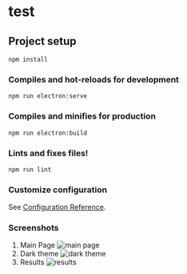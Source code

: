 # test

## Project setup
```
npm install
```

### Compiles and hot-reloads for development
```
npm run electron:serve
```

### Compiles and minifies for production
```
npm run electron:build
```

### Lints and fixes files!
```
npm run lint
```

### Customize configuration
See [Configuration Reference](https://cli.vuejs.org/config/).

### Screenshots
1. Main Page
![main page](https://github.com/pheepa/sentiment-analysis-test/blob/master/screenshots/light.png)
2. Dark theme
![dark theme](https://github.com/pheepa/sentiment-analysis-test/blob/master/screenshots/dark.png)
3. Results
![results](https://github.com/pheepa/sentiment-analysis-test/blob/master/screenshots/results.png)
